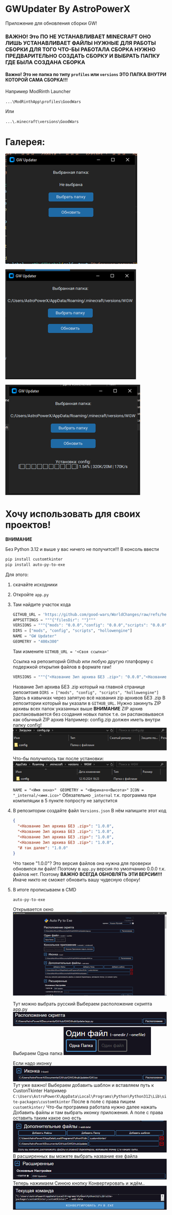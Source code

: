 # GWUpdater By AstroPowerX

Приложение для обновления сборки GW!

### ВАЖНО! Это ПО НЕ УСТАНАВЛИВАЕТ MINECRAFT ОНО ЛИШЬ УСТАНАВЛИВАЕТ ФАЙЛЫ НУЖНЫЕ ДЛЯ РАБОТЫ СБОРКИ ДЛЯ ТОГО ЧТО-БЫ РАБОТАЛА СБОРКА НУЖНО ПРЕДВАРИТЕЛЬНО СОЗДАТЬ СБОРКУ И ВЫБРАТЬ ПАПКУ ГДЕ БЫЛА СОЗДАНА СБОРКА

#### Важно! Это не папка по типу `profiles` или `versions` ЭТО ПАПКА ВНУТРИ КОТОРОЙ САМА СБОРКА!!!

Например ModRinth Launcher

`...\ModRinthApp\profiles\GoodWars`

Или

`...\.minecraft\versions\GoodWars`

# Галерея:

![1728749024074](images/README/1728749024074.png)

![1728749049017](images/README/1728749049017.png)

![1728749083011](images/README/1728749083011.png)

# Хочу использовать для своих проектов!

**ВНИМАНИЕ**

Без Python 3.12 и выше у вас ничего не получится!!!
В консоль ввести

```bash
pip install customtkinter
pip install auto-py-to-exe
```

Для этого:

1. скачайте исходники
2. Откройте `app.py`
3. Там найдите участок кода

   ```python
   GITHUB_URL = 'https://github.com/good-wars/WorldChanges/raw/refs/heads/main/'
   APPSETTINGS = """{"filesDir": ""}"""
   VERSIONS = """{"mods": "0.0.0","config": "0.0.0","scripts": "0.0.0","hollowengine": "0.0.0"}"""
   DIRS = ["mods", "config", "scripts", "hollowengine"]
   NAME = "GW Updater"
   GEOMETRY = "400x300"
   ```
   Там измените
   `GITHUB_URL = '<Своя ссылка>'`

   Ссылка на репозиторий Github или любую другую платформу с подержкой открытия файлов в формате raw!

   ```python
   VERSIONS = """{"<Название Зип архива БЕЗ .zip>": "0.0.0","<Название Зип архива БЕЗ .zip>": "0.0.0","<Название Зип архива БЕЗ .zip>": "0.0.0","<Название Зип архива БЕЗ .zip>": "0.0.0", "И так далее": "0.0.0"}"""
   ```
   Название Зип архива БЕЗ .zip который на главной странице репозитоия
   `DIRS = ["mods", "config", "scripts", "hollowengine"]` Здесь в кавычках через запятую всё названия zip архивов БЕЗ .zip
   В репозитории который вы указали в `GITHUB_URL`. Нужно закинуть ZIP архивы всех папок указанных выше
   **ВНИМАНИЕ**
   ZIP архив распаковывается без создания новых папок т.е. он распаковываеся как обычный ZIP архив
   Например:
   config.zip должен иметь внутри папку config!
   ![1728747671563](images/README/1728747671563.png)

   Что-бы получилось так после установки:
   ![1728747774736](images/README/1728747774736.png)

   `NAME = "<Имя окна>"`
   ` GEOMETRY = "<Ширина>x<Высота>"`
   `ICON = "_internal/<имя.ico>"` Обязательно `_internal` т.к. программа при компиляции в 5 пункте попросту не запустится
4. В репозитории создайте файл `Versions.json`
   В нём напишите этот код

   ```json
   {
     "<Название Зип архива БЕЗ .zip>": "1.0.0", 
     "<Название Зип архива БЕЗ .zip>": "1.0.0", 
     "<Название Зип архива БЕЗ .zip>": "1.0.0", 
     "<Название Зип архива БЕЗ .zip>": "1.0.0",
     "И так далее": "1.0.0"
   }
   ```
   Что такое "1.0.0"?
   Это версия файлов она нужна для проверки обновился ли файл!
   Поэтому в `app.py` версия по умолчанию 0.0.0 т.к. файлов нет. Поэтому
   **ВАЖНО**
   **ВСЕГДА ОБНОВЛЯТЬ ЭТИ ВЕРСИИ!!!**
   Иначе никто не сможет обновить вашу чудесную сборку!
5. В итоге прописываем в CMD

   ```bash
   auto-py-to-exe
   ```
   Открывается окно
   ![1728758818958](images/README/1728758818958.png)

   Тут можно выбрать русский
   Выбераем расположение скрипта app.py
   ![1728758872665](images/README/1728758872665.png)
   Выбираем Одна папка
   ![1728758920583](images/README/1728758920583.png)

   Если надо иконку
   ![1728758976405](images/README/1728758976405.png)
   Тут уже важно! Выбераем добавить шаблон и вставляем путь к CustonTkinter
   Например `C:\Users\AstroPowerX\AppData\Local\Programs\Python\Python312\Lib\site-packages\customtkinter`
   После в поле с права пишем `customtkinter/`
   Что-бы программа работала нужно далее нажать Добавить файлы и там выбрать иконку приложения. А поле с права оставить таким какое оно есть
   ![1728759248321](images/README/1728759248321.png)
   В расширенных вы можете выбрать название exe файла
   ![1728759299227](images/README/1728759299227.png)
   Теперь нажимаем Синюю кнопку Конвертировать и ждём..
   ![1728759356693](images/README/1728759356693.png)
